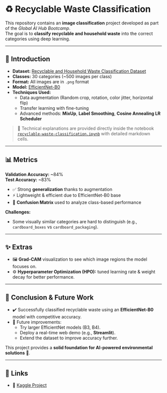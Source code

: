 # ♻️ Recyclable Waste Classification

This repository contains an **image classification** project developed as part of the *Global AI Hub Bootcamp*.  
The goal is to **classify recyclable and household waste** into the correct categories using deep learning.

---

## 📌 Introduction
- **Dataset:** [Recyclable and Household Waste Classification Dataset](https://www.kaggle.com/datasets/alistairking/recyclable-and-household-waste-classification)
- **Classes:** 30 categories (~500 images per class)
- **Format:** All images are in `.png` format  
- **Model:** [EfficientNet-B0](https://arxiv.org/abs/1905.11946)
- **Techniques Used:**  
  - Data augmentation (Random crop, rotation, color jitter, horizontal flip)  
  - Transfer learning with fine-tuning  
  - Advanced methods: **MixUp**, **Label Smoothing**, **Cosine Annealing LR Scheduler**

> 📓 Technical explanations are provided directly inside the notebook  
> [`recyclable-waste-classification.ipynb`](./waste-classification.ipynb) with detailed markdown cells.

---

## 📊 Metrics
**Validation Accuracy:** ~84%  
**Test Accuracy:** ~83%

- ✅ Strong **generalization** thanks to augmentation  
- ⚡ Lightweight & efficient due to EfficientNet-B0 base  
- 🔎 **Confusion Matrix** used to analyze class-based performance

**Challenges:**  
- Some visually similar categories are hard to distinguish (e.g., `cardboard_boxes` vs `cardboard_packaging`).

---

## ✨ Extras
- 🖼️ **Grad-CAM** visualization to see which image regions the model focuses on.  
- ⚙️ **Hyperparameter Optimization (HPO):** tuned learning rate & weight decay for better performance.  

---

## 🚀 Conclusion & Future Work
- ✔️ Successfully classified recyclable waste using an **EfficientNet-B0** model with competitive accuracy.  
- 🔮 Future improvements:  
  - Try larger EfficientNet models (B3, B4).  
  - Deploy a real-time web demo (e.g., **Streamlit**).  
  - Extend the dataset to improve accuracy further.  

This project provides a **solid foundation for AI-powered environmental solutions** 🌱.

---

## 🔗 Links
- 📂 [Kaggle Project](https://www.kaggle.com/code/mehmetselimdere/waste-classification)
